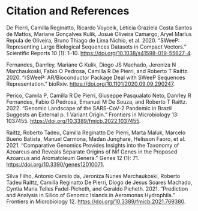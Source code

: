 # Citation and References

De Pierri, Camilla Reginatto, Ricardo Voyceik, Letı́cia Graziela Costa Santos de Mattos, Mariane Gonçalves Kulik, Josué Oliveira Camargo, Aryel Marlus Repula de Oliveira, Bruno Thiago de Lima Nichio, et al. 2020. “SWeeP: Representing Large Biological Sequences Datasets in Compact Vectors.” Scientific Reports 10 (1): 1–10. https://doi.org/10.1038/s41598-019-55627-4.

Fernandes, Danrley, Mariane G Kulik, Diogo JS Machado, Jeroniza N Marchaukoski, Fabio O Pedrosa, Camilla R De Pierri, and Roberto T Raittz. 2020. “rSWeeP: AR/Bioconductor Package Deal with SWeeP Sequences Representation.” bioRxiv. https://doi.org/10.1101/2020.09.09.290247.

Perico, Camila P, Camilla R De Pierri, Giuseppe Pasqualato Neto, Danrley R Fernandes, Fabio O Pedrosa, Emanuel M De Souza, and Roberto T Raittz. 2022. “Genomic Landscape of the SARS-CoV-2 Pandemic in Brazil Suggests an External p. 1 Variant Origin.” Frontiers in Microbiology 13: 1037455. https://doi.org/10.3389/fmicb.2022.1037455.

Raittz, Roberto Tadeu, Camilla Reginatto De Pierri, Marta Maluk, Marcelo Bueno Batista, Manuel Carmona, Madan Junghare, Helisson Faoro, et al. 2021. “Comparative Genomics Provides Insights into the Taxonomy of Azoarcus and Reveals Separate Origins of Nif Genes in the Proposed Azoarcus and Aromatoleum Genera.” Genes 12 (1): 71. https://doi.org/10.3390/genes12010071.

Silva Filho, Antonio Camilo da, Jeroniza Nunes Marchaukoski, Roberto Tadeu Raittz, Camilla Reginatto De Pierri, Diogo de Jesus Soares Machado, Cyntia Maria Telles Fadel-Picheth, and Geraldo Picheth. 2021. “Prediction and Analysis in Silico of Genomic Islands in Aeromonas Hydrophila.” Frontiers in Microbiology 12. https://doi.org/10.3389/fmicb.2021.769380.


